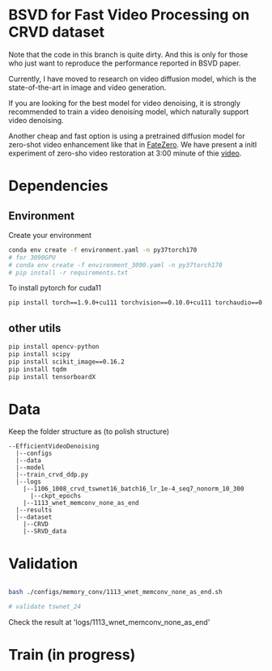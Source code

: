 # BSVD for Fast Video Processing on CRVD dataset

Note that the code in this branch is quite dirty. And this is only for those who just want to reproduce the performance reported in BSVD paper.

Currently, I have moved to research on video diffusion model, which is the state-of-the-art in image and video generation.

If you are looking for the best model for video denoising, it is strongly recommended to train a video denoising model, which naturally support video denoising.

Another cheap and fast option is using a pretrained diffusion model for zero-shot video enhancement like that in [FateZero](https://github.com/ChenyangQiQi/FateZero).
We have present a initl experiment of zero-sho video restoration at 3:00 minute of thie [video](https://github.com/ChenyangQiQi/FateZero#-demo-video).
# Dependencies

## Environment

Create your environment
```bash
conda env create -f environment.yaml -n py37torch170
# for 3090GPU
# conda env create -f environment_3090.yaml -n py37torch170
# pip install -r requirements.txt

```
To install pytorch for cuda11
```bash
pip install torch==1.9.0+cu111 torchvision==0.10.0+cu111 torchaudio==0.9.0 -f https://download.pytorch.org/whl/torch_stable.html
```

## other utils

```bash
pip install opencv-python
pip install scipy
pip install scikit_image==0.16.2
pip install tqdm
pip install tensorboardX
```


# Data

Keep the folder structure as (to polish structure)
```
--EfficientVideoDenoising
  |--configs
  |--data
  |--model
  |--train_crvd_ddp.py
  |--logs
    |--1106_1008_crvd_tswnet16_batch16_lr_1e-4_seq7_nonorm_10_300
      |--ckpt_epochs
    |--1113_wnet_memconv_none_as_end
  |--results
  |--dataset
    |--CRVD
    |--SRVD_data

```


# Validation

```bash

bash ./configs/memory_conv/1113_wnet_memconv_none_as_end.sh 

# validate tswnet_24

```

Check the result at 'logs/1113_wnet_memconv_none_as_end'
# Train (in progress)
<!-- ```bash
# train tswnet_16
./configs/train_crvd_tswnet/0830_train_crvd_ptswnet_l1_seq7.sh
# train tswnet_24
./configs/train_crvd_tswnet/0907_train_crvd_ptswnet_l1_lr_same_inference_time_1e-5.sh
``` -->


